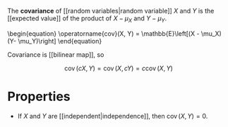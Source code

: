 The **covariance** of [[random variables|random variable]] $X$ and $Y$ is the [[expected value]] of the product of $X-\mu_X$ and $Y-\mu_Y$.

\begin{equation}
\operatorname{cov}(X, Y) = \mathbb{E}\left[(X - \mu_X)(Y- \mu_Y)\right]
\end{equation}

Covariance is [[bilinear map]], so

$$
\operatorname{cov}(cX,Y) = \operatorname{cov}(X,cY) = c\operatorname{cov}(X,Y)
$$

# Properties

* If $X$ and $Y$ are [[independent|independence]], then $\operatorname{cov}(X, Y) = 0$.